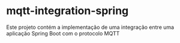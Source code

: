 # mqtt-integration-spring
Este projeto contém a implementação de uma integração entre uma aplicação Spring Boot com o protocolo MQTT
